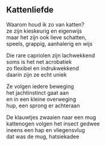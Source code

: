 ---
---

## Kattenliefde

Waarom houd ik zo van katten?\
ze zijn kieskeurig en eigenwijs\
maar het zijn ook lieve schatten,\
speels, grappig, aanhalerig en wijs

Die rare capriolen zijn lachwekkend\
soms is het net acrobatiek\
zo flexibel en indrukwekkend\
daarin zijn ze echt uniek

Ze volgen iedere beweging\
het jachtinstinct gaat aan\
en in een kleine overweging\
hup, een sprong er achteraan 

De klauwtjes zwaaien naar een mug\
kattenogen volgen het insect gedwee\
ineens een hap en vliegensvlug\
dat was de mug, hatsiekadee
